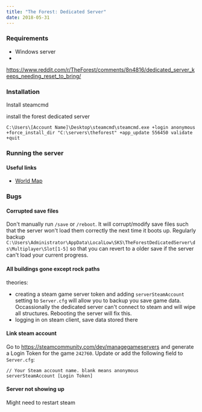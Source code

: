 ```yaml
---
title: "The Forest: Dedicated Server"
date: 2018-05-31
---
```




### Requirements

- Windows server
- 


https://www.reddit.com/r/TheForest/comments/8n4816/dedicated_server_keeps_needing_reset_to_bring/

### Installation

Install steamcmd

install the forest dedicated server

```+wrap
C:\Users\[Account Name]\Desktop\steamcmd\steamcmd.exe +login anonymous +force_install_dir "C:\servers\theforest" +app_update 556450 validate +quit
```


### Running the server


#### Useful links

- [World Map](https://theforestmap.com/)

### Bugs

#### Corrupted save files

Don't manually run `/save` or `/reboot`. It will corrupt/modify save files such that the server won't load them correctly the next time it boots up. Regularly backup ` C:\Users\Administrator\AppData\LocalLow\SKS\TheForestDedicatedServer\ds\Multiplayer\Slot[1-5]` so that you can revert to a older save if the server can't load your current progress.

#### All buildings gone except rock paths

theories: 
- creating a steam game server token and adding `serverSteamAccount` setting to `Server.cfg` will allow you to backup you save game data. Occassionally the dedicated server can't connect to steam and will wipe all structures. Rebooting the server will fix this.
- logging in on steam client, save data stored there

#### Link steam account

Go to https://steamcommunity.com/dev/managegameservers and generate a Login Token for the game `242760`. Update or add the following field to `Server.cfg`:

```
// Your Steam account name. blank means anonymous
serverSteamAccount [Login Token]
```


#### Server not showing up

Might need to restart steam